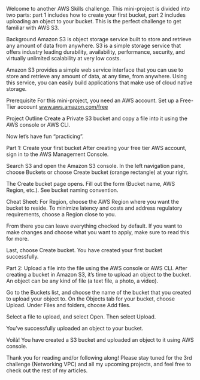 Welcome to another AWS Skills challenge. This mini-project is divided into two parts: part 1 includes how to create your first bucket, part 2 includes uploading an object to your bucket. This is the perfect challenge to get familiar with AWS S3.

Background
Amazon S3 is object storage service built to store and retrieve any amount of data from anywhere. S3 is a simple storage service that offers industry leading durability, availability, performance, security, and virtually unlimited scalability at very low costs.

Amazon S3 provides a simple web service interface that you can use to store and retrieve any amount of data, at any time, from anywhere. Using this service, you can easily build applications that make use of cloud native storage.

Prerequisite
For this mini-project, you need an AWS account. Set up a Free-Tier account www.aws.amazon.com/free

Project Outline
Create a Private S3 bucket and copy a file into it using the AWS console or AWS CLI.

Now let’s have fun “practicing”.

Part 1: Create your first bucket
After creating your free tier AWS account, sign in to the AWS Management Console.

Search S3 and open the Amazon S3 console.
In the left navigation pane, choose Buckets or choose Create bucket (orange rectangle) at your right.

The Create bucket page opens. Fill out the form (Bucket name, AWS Region, etc.). See bucket naming convention.

Cheat Sheet: For Region, choose the AWS Region where you want the bucket to reside. To minimize latency and costs and address regulatory requirements, choose a Region close to you.

From there you can leave everything checked by default. If you want to make changes and choose what you want to apply, make sure to read this for more.

Last, choose Create bucket. You have created your first bucket successfully.

Part 2: Upload a file into the file using the AWS console or AWS CLI.
After creating a bucket in Amazon S3, it’s time to upload an object to the bucket. An object can be any kind of file (a text file, a photo, a video).

Go to the Buckets list, and choose the name of the bucket that you created to upload your object to.
On the Objects tab for your bucket, choose Upload.
Under Files and folders, choose Add files.

Select a file to upload, and select Open. Then select Upload.

You’ve successfully uploaded an object to your bucket.


Voilà! You have created a S3 bucket and uploaded an object to it using AWS console.

Thank you for reading and/or following along! Please stay tuned for the 3rd challenge (Networking VPC) and all my upcoming projects, and feel free to check out the rest of my articles.
